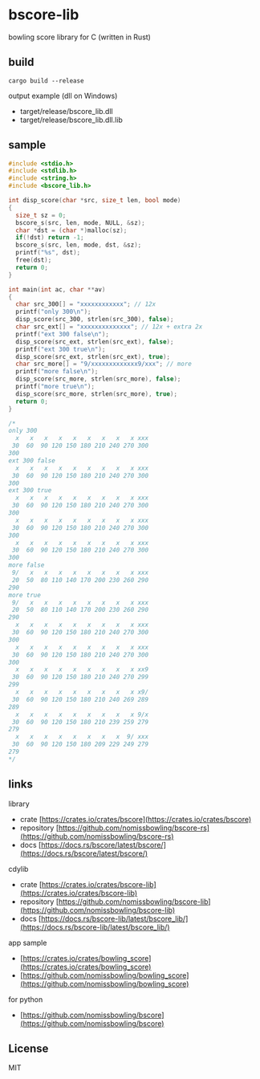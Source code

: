 bscore-lib
==========

bowling score library for C (written in Rust)


build
-----

```
cargo build --release
```

output example (dll on Windows)
- target/release/bscore_lib.dll
- target/release/bscore_lib.dll.lib


sample
------

```C
#include <stdio.h>
#include <stdlib.h>
#include <string.h>
#include <bscore_lib.h>

int disp_score(char *src, size_t len, bool mode)
{
  size_t sz = 0;
  bscore_s(src, len, mode, NULL, &sz);
  char *dst = (char *)malloc(sz);
  if(!dst) return -1;
  bscore_s(src, len, mode, dst, &sz);
  printf("%s", dst);
  free(dst);
  return 0;
}

int main(int ac, char **av)
{
  char src_300[] = "xxxxxxxxxxxx"; // 12x
  printf("only 300\n");
  disp_score(src_300, strlen(src_300), false);
  char src_ext[] = "xxxxxxxxxxxxxx"; // 12x + extra 2x
  printf("ext 300 false\n");
  disp_score(src_ext, strlen(src_ext), false);
  printf("ext 300 true\n");
  disp_score(src_ext, strlen(src_ext), true);
  char src_more[] = "9/xxxxxxxxxxxxx9/xxx"; // more
  printf("more false\n");
  disp_score(src_more, strlen(src_more), false);
  printf("more true\n");
  disp_score(src_more, strlen(src_more), true);
  return 0;
}

/*
only 300
  x   x   x   x   x   x   x   x   x xxx
 30  60  90 120 150 180 210 240 270 300
300
ext 300 false
  x   x   x   x   x   x   x   x   x xxx
 30  60  90 120 150 180 210 240 270 300
300
ext 300 true
  x   x   x   x   x   x   x   x   x xxx
 30  60  90 120 150 180 210 240 270 300
300
  x   x   x   x   x   x   x   x   x xxx
 30  60  90 120 150 180 210 240 270 300
300
  x   x   x   x   x   x   x   x   x xxx
 30  60  90 120 150 180 210 240 270 300
300
more false
 9/   x   x   x   x   x   x   x   x xxx
 20  50  80 110 140 170 200 230 260 290
290
more true
 9/   x   x   x   x   x   x   x   x xxx
 20  50  80 110 140 170 200 230 260 290
290
  x   x   x   x   x   x   x   x   x xxx
 30  60  90 120 150 180 210 240 270 300
300
  x   x   x   x   x   x   x   x   x xxx
 30  60  90 120 150 180 210 240 270 300
300
  x   x   x   x   x   x   x   x   x xx9
 30  60  90 120 150 180 210 240 270 299
299
  x   x   x   x   x   x   x   x   x x9/
 30  60  90 120 150 180 210 240 269 289
289
  x   x   x   x   x   x   x   x   x 9/x
 30  60  90 120 150 180 210 239 259 279
279
  x   x   x   x   x   x   x   x  9/ xxx
 30  60  90 120 150 180 209 229 249 279
279
*/
```


links
-----

library

- crate [https://crates.io/crates/bscore](https://crates.io/crates/bscore)
- repository [https://github.com/nomissbowling/bscore-rs](https://github.com/nomissbowling/bscore-rs)
- docs [https://docs.rs/bscore/latest/bscore/](https://docs.rs/bscore/latest/bscore/)

cdylib

- crate [https://crates.io/crates/bscore-lib](https://crates.io/crates/bscore-lib)
- repository [https://github.com/nomissbowling/bscore-lib](https://github.com/nomissbowling/bscore-lib)
- docs [https://docs.rs/bscore-lib/latest/bscore_lib/](https://docs.rs/bscore-lib/latest/bscore_lib/)

app sample

- [https://crates.io/crates/bowling_score](https://crates.io/crates/bowling_score)
- [https://github.com/nomissbowling/bowling_score](https://github.com/nomissbowling/bowling_score)

for python

- [https://github.com/nomissbowling/bscore](https://github.com/nomissbowling/bscore)


License
-------

MIT
